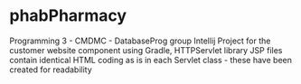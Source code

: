# phabPharmacy
Programming 3 - CMDMC - DatabaseProg group
Intellij Project for the customer website component using Gradle, HTTPServlet library 
JSP files contain identical HTML coding as is in each Servlet class - these have been created for readability
